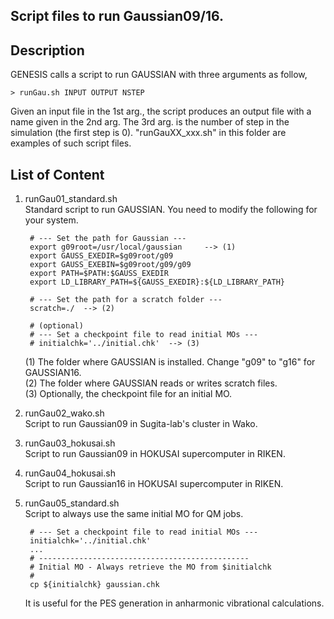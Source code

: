 ## Script files to run Gaussian09/16.

## Description
GENESIS calls a script to run GAUSSIAN with three arguments as follow,

    > runGau.sh INPUT OUTPUT NSTEP

Given an input file in the 1st arg., the script produces an output file 
with a name given in the 2nd arg.  The 3rd arg. is the number of step 
in the simulation (the first step is 0).  "runGauXX_xxx.sh" in this 
folder are examples of such script files.

## List of Content

1. runGau01_standard.sh  
   Standard script to run GAUSSIAN. You need to modify the following for your system.

        # --- Set the path for Gaussian ---
        export g09root=/usr/local/gaussian     --> (1)
        export GAUSS_EXEDIR=$g09root/g09
        export GAUSS_EXEBIN=$g09root/g09/g09
        export PATH=$PATH:$GAUSS_EXEDIR
        export LD_LIBRARY_PATH=${GAUSS_EXEDIR}:${LD_LIBRARY_PATH}
        
        # --- Set the path for a scratch folder ---
        scratch=./  --> (2)
           	
        # (optional)
        # --- Set a checkpoint file to read initial MOs ---
        # initialchk='../initial.chk'  --> (3)

   (1) The folder where GAUSSIAN is installed. Change "g09" to "g16" for GAUSSIAN16.  
   (2) The folder where GAUSSIAN reads or writes scratch files.  
   (3) Optionally, the checkpoint file for an initial MO.  

2. runGau02_wako.sh  
   Script to run Gaussian09 in Sugita-lab's cluster in Wako.

3. runGau03_hokusai.sh  
   Script to run Gaussian09 in HOKUSAI supercomputer in RIKEN.

4. runGau04_hokusai.sh  
   Script to run Gaussian16 in HOKUSAI supercomputer in RIKEN.

5. runGau05_standard.sh  
   Script to always use the same initial MO for QM jobs. 

        # --- Set a checkpoint file to read initial MOs ---
        initialchk='../initial.chk'
        ...
        # -----------------------------------------------
        # Initial MO - Always retrieve the MO from $initialchk
        #
        cp ${initialchk} gaussian.chk

   It is useful for the PES generation in anharmonic vibrational 
   calculations.
  


